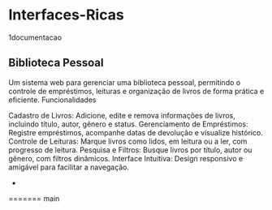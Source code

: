 # Interfaces-Ricas
1documentacao

## Biblioteca Pessoal
Um sistema web para gerenciar uma biblioteca pessoal, permitindo o controle de empréstimos, leituras e organização de livros de forma prática e eficiente.
Funcionalidades

Cadastro de Livros: Adicione, edite e remova informações de livros, incluindo título, autor, gênero e status.
Gerenciamento de Empréstimos: Registre empréstimos, acompanhe datas de devolução e visualize histórico.
Controle de Leituras: Marque livros como lidos, em leitura ou a ler, com progresso de leitura.
Pesquisa e Filtros: Busque livros por título, autor ou gênero, com filtros dinâmicos.
Interface Intuitiva: Design responsivo e amigável para facilitar a navegação.

-
=======
main
